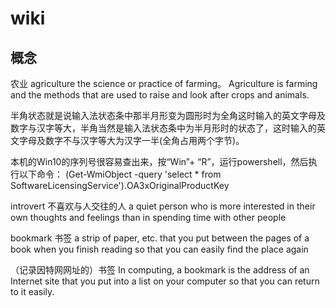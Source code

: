 # wiki

## 概念

农业
agriculture
the science or practice of farming。
Agriculture is farming and the methods that are used to raise and look after crops and animals.

半角状态就是说输入法状态条中那半月形变为圆形时为全角这时输入的英文字母及数字与汉字等大，半角当然是输入法状态条中为半月形时的状态了，这时输入的英文字母及数字不与汉字等大为汉字一半(全角占用两个字节)。

本机的Win10的序列号很容易查出来，按“Win”+ “R”，运行powershell，然后执行以下命令：
(Get-WmiObject -query 'select * from SoftwareLicensingService').OA3xOriginalProductKey

introvert
不喜欢与人交往的人
a quiet person who is more interested in their own thoughts and feelings than in spending time with other people

bookmark
书签
a strip of paper, etc. that you put between the pages of a book when you finish reading so that you can easily find the place again

（记录因特网网址的）书签
In computing, a bookmark is the address of an Internet site that you put into a list on your computer so that you can return to it easily.
